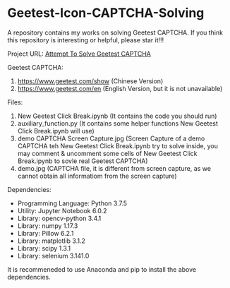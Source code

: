 # Geetest-Icon-CAPTCHA-Solving
A repository contains my works on solving Geetest CAPTCHA. If you think this repository is interesting or helpful, please star it!!!

Project URL: [Attempt To Solve Geetest CAPTCHA](https://joeho888.github.io/projects/Attempt-to-solve-Geetest-CAPTCHA/)

Geetest CAPTCHA: 

1. https://www.geetest.com/show (Chinese Version)
2. https://www.geetest.com/en (English Version, but it is not unavailable)

Files:
1. New Geetest Click Break.ipynb (It contains the code you should run)
2. auxiliary_function.py (It contains some helper functions New Geetest Click Break.ipynb will use)
3. demo CAPTCHA Screen Capture.jpg (Screen Capture of a demo CAPTCHA teh New Geetest Click Break.ipynb try to solve inside, you may comment & uncomment some cells of New Geetest Click Break.ipynb to sovle real Geetest CAPTCHA)
4. demo.jpg (CAPTCHA file, it is different from screen capture, as we cannot obtain all informatiom from the screen capture)

Dependencies:
- Programming Language: Python 3.7.5
- Utility: Jupyter Notebook 6.0.2
- Library: opencv-python 3.4.1
- Library: numpy 1.17.3
- Library: Pillow 6.2.1
- Library: matplotlib 3.1.2
- Library: scipy 1.3.1
- Library: selenium 3.141.0

It is recommeneded to use Anaconda and pip to install the above dependencies.
